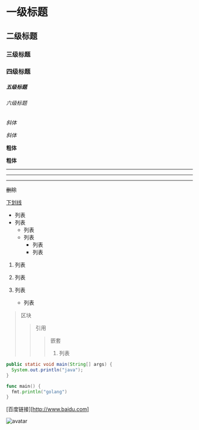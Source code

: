 # 一级标题

## 二级标题

### 三级标题

### 四级标题

##### 五级标题

###### 六级标题

*斜体*

_斜体_

**粗体**

__粗体__

***

---

----------

~~删除~~

<u>下划线</u>    

[^脚注]: 1243432

* 列表
* 列表
  + 列表
  + 列表
    - 列表
    - 列表

1. 列表
2. 列表

1. 列表
   - 列表

> 区块
>
> > 引用
> >
> > > 嵌套
> > >
> > > 1. 列表

``` java
public static void main(String[] args) {
  System.out.println("java");
}
```

```go
func main() {
  fmt.println("golang")
}
```

[百度链接][http://www.baidu.com]

![avatar]()





